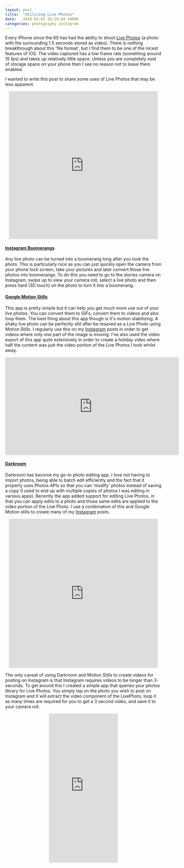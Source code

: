 ```yaml
---
layout: post
title:  "Utilising Live Photos"
date:   2018-03-02 16:29:04 +0000
categories: photography instagram
---
```


Every iPhone since the 6S has had the ability to shoot [Live Photos](https://support.apple.com/en-gb/HT207310) (a photo with the surrounding 1.5 seconds stored as video). There is nothing breakthrough about this 'file format', but I find them to be one of the nicest features of iOS. The video captured has a low frame rate (something around 15 fps) and takes up relatively little space. Unless you are completely void of storage space on your phone then I see no reason not to leave them enabled. 

I wanted to write this post to share some uses of Live Photos that may be less apparent. 
<p align="center">
<iframe src="https://giphy.com/embed/z5G1SbQ9Z3DOf8GqmQ" width="480" height="476" frameBorder="0" class="giphy-embed" allowFullScreen style="pointer-events: none;"></iframe>
</p>

#### [Instagram Boomerangs](https://itunes.apple.com/gb/app/instagram/id389801252?mt=8)

Any live photo can be turned into a boomerang long after you took the photo. This is particularly nice as you can just quickly open the camera from your phone lock screen, take your pictures and later convert those live photos into boomerangs. To do this you need to go to the stories camera on Instagram, swipe up to view your camera roll, select a live photo and then press hard (3D touch) on the photo to turn it into a boomerang.

#### [Google Motion Stills](https://itunes.apple.com/us/app/motion-stills-gif-collage/id1086172168?mt=8)


This app is pretty simple but it can help you get much more use out of your live photos. You can convert them to GIFs, convert them to videos and also loop them. The best thing about this app though is it's motion stabilizing. A shaky live photo can be perfectly still after be resaved as a Live Photo using Motion Stills. I regularly use this on my [Instagram](https://www.instagram.com/rorybain/) posts in order to get videos where only one part of the image is moving. I've also used the video export of this app quite extensively in order to create a holiday video where half the content was just the video portion of the Live Photos I took whilst away.

<p align="center">
  <iframe width="560" height="315" src="https://www.youtube.com/embed/rjdvW9osqS4" frameborder="0" allow="autoplay; encrypted-media" allowfullscreen></iframe>
</p>

#### [Darkroom]()

Darkroom has become my go-to photo editing app. I love not having to import photos, being able to batch edit efficiently and the fact that it properly uses Photos APIs so that you can 'modify' photos instead of saving a copy (I used to end up with multiple copies of photos I was editing in various apps). Recently the app added support for editing Live Photos, in that you can apply edits to a photo and those same edits are applied to the video portion of the Live Photo. I use a combination of this and Google Motion stills to create many of my [Instagram](https://www.instagram.com/rorybain/) posts. 

<p align="center">
<iframe src="https://giphy.com/embed/cJz650IZNpdmKhz8Pd" width="480" height="480" frameBorder="0" class="giphy-embed" allowFullScreen style="pointer-events: none;"></iframe>
</p>

The only caveat of using Darkroom and Motion Stills to create videos for posting on Instagram is that Instagram requires videos to be longer than 3-seconds. To get around this I created a simple app that queries your photos library for Live Photos. You simply tap on the photo you wish to post on Instagram and it will extract the video component of the LivePhoto, loop it as many times are required for you to get a 3 second video, and save it to your camera roll.

<p align="center">
<iframe src="https://giphy.com/embed/vx3CmmxytXS8BZmr1U" width="222" height="480" frameBorder="0" class="giphy-embed" allowFullScreen style="pointer-events: none;"></iframe>
</p>
